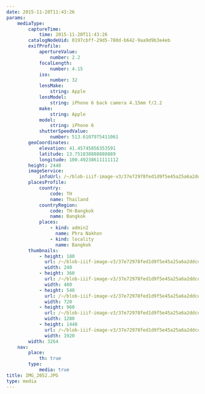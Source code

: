 ```yaml
---
date: 2015-11-20T11:43:26
params:
    mediaType:
        captureTime:
            time: 2015-11-20T11:43:26
        catalogNodeUid: 0197cbff-29d5-780d-b642-9aa9d9b3e4eb
        exifProfile:
            apertureValue:
                number: 2.2
            focalLength:
                number: 4.15
            iso:
                number: 32
            lensMake:
                string: Apple
            lensModel:
                string: iPhone 6 back camera 4.15mm f/2.2
            make:
                string: Apple
            model:
                string: iPhone 6
            shutterSpeedValue:
                number: 513.6107975411061
        geoCoordinates:
            elevation: 41.45745856353591
            latitude: 13.751838888888889
            longitude: 100.49238611111112
        height: 2448
        imageService:
            infoUrl: /~/blob-iiif-image-v3/37e72978fed1d9f5e45a25a6a2ddcd21d638b256178664054c1744db516a80e1/info.json
        placesProfile:
            country:
                code: TH
                name: Thailand
            countryRegion:
                code: TH-Bangkok
                name: Bangkok
            places:
                - kind: admin2
                  name: Phra Nakhon
                - kind: locality
                  name: Bangkok
        thumbnails:
            - height: 180
              url: /~/blob-iiif-image-v3/37e72978fed1d9f5e45a25a6a2ddcd21d638b256178664054c1744db516a80e1/full/240%2C180/0/default.jpg
              width: 240
            - height: 360
              url: /~/blob-iiif-image-v3/37e72978fed1d9f5e45a25a6a2ddcd21d638b256178664054c1744db516a80e1/full/480%2C360/0/default.jpg
              width: 480
            - height: 540
              url: /~/blob-iiif-image-v3/37e72978fed1d9f5e45a25a6a2ddcd21d638b256178664054c1744db516a80e1/full/720%2C540/0/default.jpg
              width: 720
            - height: 960
              url: /~/blob-iiif-image-v3/37e72978fed1d9f5e45a25a6a2ddcd21d638b256178664054c1744db516a80e1/full/1280%2C960/0/default.jpg
              width: 1280
            - height: 1440
              url: /~/blob-iiif-image-v3/37e72978fed1d9f5e45a25a6a2ddcd21d638b256178664054c1744db516a80e1/full/1920%2C1440/0/default.jpg
              width: 1920
        width: 3264
    nav:
        place:
            th: true
        type:
            media: true
title: IMG_2052.JPG
type: media
---
```

